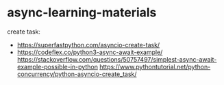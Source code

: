# async-learning-materials

create task:
- https://superfastpython.com/asyncio-create-task/
- https://codeflex.co/python3-async-await-example/
https://stackoverflow.com/questions/50757497/simplest-async-await-example-possible-in-python
https://www.pythontutorial.net/python-concurrency/python-asyncio-create_task/
